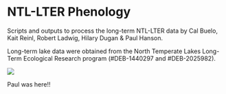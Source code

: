 # NTL-LTER Phenology
Scripts and outputs to process the long-term NTL-LTER data by Cal Buelo, Kait Reinl, Robert Ladwig, Hilary Dugan & Paul Hanson.

Long-term lake data were obtained from the North Temperate Lakes Long-Term Ecological Research program (#DEB-1440297 and #DEB-2025982).

![](Figures/manuscript/Figure1.png)<!-- -->

Paul was here!!